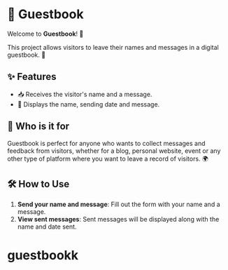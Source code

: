 # 📖 Guestbook

Welcome to **Guestbook**! 🎉

This project allows visitors to leave their names and messages in a digital guestbook. 📝

## ✨ Features

- 📥 Receives the visitor's name and a message.
- 📅 Displays the name, sending date and message.

## 🎯 Who is it for

Guestbook is perfect for anyone who wants to collect messages and feedback from visitors, whether for a blog, personal website, event or any other type of platform where you want to leave a record of visitors. 🌍

## 🛠️ How to Use

1. **Send your name and message**: Fill out the form with your name and a message.
2. **View sent messages**: Sent messages will be displayed along with the name and date sent.
# guestbookk
